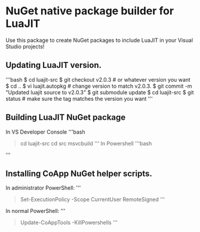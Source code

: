 # NuGet native package builder for LuaJIT

Use this package to create NuGet packages to include LuaJIT in your
Visual Studio projects!

## Updating LuaJIT version.
'''bash
$ cd luajit-src
$ git checkout v2.0.3  # or whatever version you want
$ cd ..
$ vi luajit.autopkg  # change version to match v2.0.3.
$ git commit -m "Updated luajit source to v2.0.3"
$ git submodule update
$ cd luajit-src
$ git status  # make sure the tag matches the version you want
'''

## Building LuaJIT NuGet package
In VS Developer Console
'''bash
> cd luajit-src
> cd src
> msvcbuild
'''
In Powershell
'''bash

'''

## Installing CoApp NuGet helper scripts.
In administrator PowerShell:
'''
> Set-ExecutionPolicy -Scope CurrentUser RemoteSigned
'''

In normal PowerShell:
'''
> Update-CoAppTools -KillPowershells
'''
